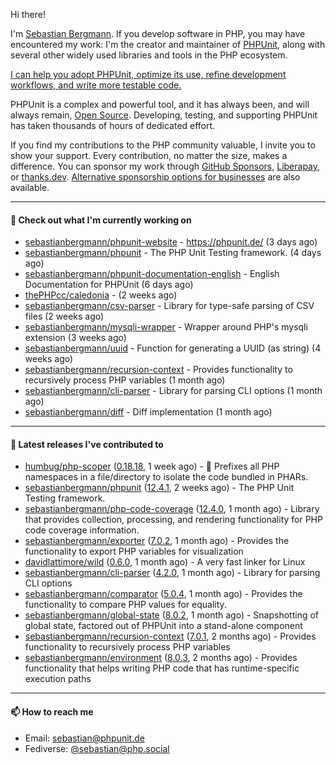 Hi there!

I'm [Sebastian Bergmann](https://phpunit.expert/en.html?ref=github). If you develop software in PHP, you may have encountered my work: I'm the creator and maintainer of [PHPUnit](https://phpunit.de/index.html?ref=github), along with several other widely used libraries and tools in the PHP ecosystem.

[I can help you adopt PHPUnit, optimize its use, refine development workflows, and write more testable code.](https://phpunit.expert/en.html?ref=github)

PHPUnit is a complex and powerful tool, and it has always been, and will always remain, [Open Source](https://sebastian-bergmann.de/open-source.html?ref=github). Developing, testing, and supporting PHPUnit has taken thousands of hours of dedicated effort.

If you find my contributions to the PHP community valuable, I invite you to show your support. Every contribution, no matter the size, makes a difference. You can sponsor my work through [GitHub Sponsors](https://github.com/sponsors/sebastianbergmann), [Liberapay](https://liberapay.com/sebastianbergmann), or [thanks.dev](https://thanks.dev/u/gh/sebastianbergmann). [Alternative sponsorship options for businesses](https://phpunit.de/sponsors.html?ref=github) are also available.

---

#### 👷 Check out what I'm currently working on

- [sebastianbergmann/phpunit-website](https://github.com/sebastianbergmann/phpunit-website) - https://phpunit.de/ (3 days ago)
- [sebastianbergmann/phpunit](https://github.com/sebastianbergmann/phpunit) - The PHP Unit Testing framework. (4 days ago)
- [sebastianbergmann/phpunit-documentation-english](https://github.com/sebastianbergmann/phpunit-documentation-english) - English Documentation for PHPUnit (6 days ago)
- [thePHPcc/caledonia](https://github.com/thePHPcc/caledonia) -  (2 weeks ago)
- [sebastianbergmann/csv-parser](https://github.com/sebastianbergmann/csv-parser) - Library for type-safe parsing of CSV files (2 weeks ago)
- [sebastianbergmann/mysqli-wrapper](https://github.com/sebastianbergmann/mysqli-wrapper) - Wrapper around PHP&#39;s mysqli extension (3 weeks ago)
- [sebastianbergmann/uuid](https://github.com/sebastianbergmann/uuid) - Function for generating a UUID (as string) (4 weeks ago)
- [sebastianbergmann/recursion-context](https://github.com/sebastianbergmann/recursion-context) - Provides functionality to recursively process PHP variables (1 month ago)
- [sebastianbergmann/cli-parser](https://github.com/sebastianbergmann/cli-parser) - Library for parsing CLI options (1 month ago)
- [sebastianbergmann/diff](https://github.com/sebastianbergmann/diff) - Diff implementation (1 month ago)

---

#### 🔭 Latest releases I've contributed to

- [humbug/php-scoper](https://github.com/humbug/php-scoper) ([0.18.18](https://github.com/humbug/php-scoper/releases/tag/0.18.18), 1 week ago) - 🔨 Prefixes all PHP namespaces in a file/directory to isolate the code bundled in PHARs.
- [sebastianbergmann/phpunit](https://github.com/sebastianbergmann/phpunit) ([12.4.1](https://github.com/sebastianbergmann/phpunit/releases/tag/12.4.1), 2 weeks ago) - The PHP Unit Testing framework.
- [sebastianbergmann/php-code-coverage](https://github.com/sebastianbergmann/php-code-coverage) ([12.4.0](https://github.com/sebastianbergmann/php-code-coverage/releases/tag/12.4.0), 1 month ago) - Library that provides collection, processing, and rendering functionality for PHP code coverage information.
- [sebastianbergmann/exporter](https://github.com/sebastianbergmann/exporter) ([7.0.2](https://github.com/sebastianbergmann/exporter/releases/tag/7.0.2), 1 month ago) - Provides the functionality to export PHP variables for visualization
- [davidlattimore/wild](https://github.com/davidlattimore/wild) ([0.6.0](https://github.com/davidlattimore/wild/releases/tag/0.6.0), 1 month ago) - A very fast linker for Linux
- [sebastianbergmann/cli-parser](https://github.com/sebastianbergmann/cli-parser) ([4.2.0](https://github.com/sebastianbergmann/cli-parser/releases/tag/4.2.0), 1 month ago) - Library for parsing CLI options
- [sebastianbergmann/comparator](https://github.com/sebastianbergmann/comparator) ([5.0.4](https://github.com/sebastianbergmann/comparator/releases/tag/5.0.4), 1 month ago) - Provides the functionality to compare PHP values for equality.
- [sebastianbergmann/global-state](https://github.com/sebastianbergmann/global-state) ([8.0.2](https://github.com/sebastianbergmann/global-state/releases/tag/8.0.2), 1 month ago) - Snapshotting of global state, factored out of PHPUnit into a stand-alone component
- [sebastianbergmann/recursion-context](https://github.com/sebastianbergmann/recursion-context) ([7.0.1](https://github.com/sebastianbergmann/recursion-context/releases/tag/7.0.1), 2 months ago) - Provides functionality to recursively process PHP variables
- [sebastianbergmann/environment](https://github.com/sebastianbergmann/environment) ([8.0.3](https://github.com/sebastianbergmann/environment/releases/tag/8.0.3), 2 months ago) - Provides functionality that helps writing PHP code that has runtime-specific execution paths

---

#### 📫 How to reach me

- Email: [sebastian@phpunit.de](mailto://sebastian@phpunit.de)
- Fediverse: [@sebastian@php.social](https://phpc.social/@sebastian)
